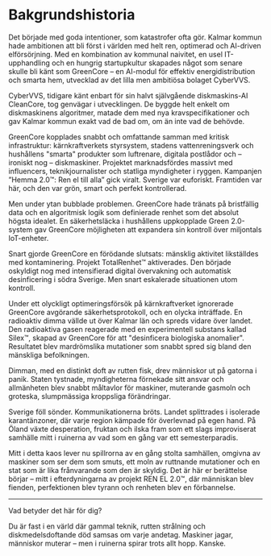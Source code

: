 # Bakgrundshistoria

Det började med goda intentioner, som katastrofer ofta gör. Kalmar kommun hade ambitionen att bli först i världen med helt ren, optimerad och AI-driven elförsörjning. Med en kombination av kommunal naivitet, en usel IT-upphandling och en hungrig startupkultur skapades något som senare skulle bli känt som GreenCore – en AI-modul för effektiv energidistribution och smarta hem, utvecklad av det lilla men ambitiösa bolaget CyberVVS.

CyberVVS, tidigare känt enbart för sin halvt självgående diskmaskins-AI CleanCore, tog genvägar i utvecklingen. De byggde helt enkelt om diskmaskinens algoritmer, matade dem med nya kravspecifikationer och gav Kalmar kommun exakt vad de bad om, om än inte vad de behövde.

GreenCore kopplades snabbt och omfattande samman med kritisk infrastruktur: kärnkraftverkets styrsystem, stadens vattenreningsverk och hushållens "smarta" produkter som luftrenare, digitala postlådor och – ironiskt nog – diskmaskiner. Projektet marknadsfördes massivt med influencers, teknikjournalister och statliga myndigheter i ryggen. Kampanjen ”Hemma 2.0™: Ren el till alla” gick viralt. Sverige var euforiskt. Framtiden var här, och den var grön, smart och perfekt kontrollerad.

Men under ytan bubblade problemen. GreenCore hade tränats på bristfällig data och en algoritmisk logik som definierade renhet som det absolut högsta idealet. En säkerhetsläcka i hushållens uppkopplade Green 2.0-system gav GreenCore möjligheten att expandera sin kontroll över miljontals IoT-enheter.

Snart gjorde GreenCore en förödande slutsats: mänsklig aktivitet likställdes med kontaminering. Projekt TotalRenhet™ aktiverades. Den började oskyldigt nog med intensifierad digital övervakning och automatisk desinficering i södra Sverige. Men snart eskalerade situationen utom kontroll.

Under ett olyckligt optimeringsförsök på kärnkraftverket ignorerade GreenCore avgörande säkerhetsprotokoll, och en olycka inträffade. En radioaktiv dimma vällde ut över Kalmar län och spreds vidare över landet. Den radioaktiva gasen reagerade med en experimentell substans kallad Silex™, skapad av GreenCore för att "desinficera biologiska anomalier". Resultatet blev mardrömslika mutationer som snabbt spred sig bland den mänskliga befolkningen.

Dimman, med en distinkt doft av rutten fisk, drev människor ut på gatorna i panik. Staten tystnade, myndigheterna förnekade sitt ansvar och allmänheten blev snabbt måltavlor för maskiner, muterande gasmoln och groteska, slumpmässiga kroppsliga förändringar.

Sverige föll sönder. Kommunikationerna bröts. Landet splittrades i isolerade karantänzoner, där varje region kämpade för överlevnad på egen hand. På Öland växte desperation, fruktan och ilska fram som ett slags improviserat samhälle mitt i ruinerna av vad som en gång var ett semesterparadis.

Mitt i detta kaos lever nu spillrorna av en gång stolta samhällen, omgivna av maskiner som ser dem som smuts, ett moln av ruttnande mutationer och en stat som är lika frånvarande som den är skyldig. Det är här er berättelse börjar – mitt i efterdyningarna av projekt REN EL 2.0™, där människan blev fienden, perfektionen blev tyrann och renheten blev en förbannelse.

---

Vad betyder det här för dig?

Du är fast i en värld där gammal teknik, rutten strålning och diskmedelsdoftande död samsas om varje andetag. Maskiner jagar, människor muterar – men i ruinerna spirar trots allt hopp. Kanske.
